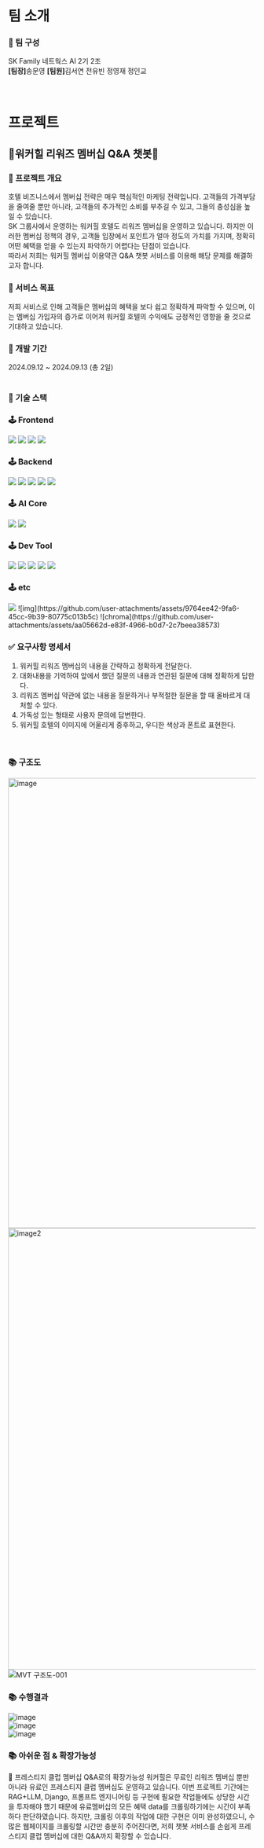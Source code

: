 # 팀 소개
### 📌 팀 구성
SK Family 네트웍스 AI 2기 2조<br/>
<strong>[팀장]</strong>송문영 <strong>[팀원]</strong>김서연 전유빈 정영재 정인교
<br/><br/><br/>

# 프로젝트
## 🏨워커힐 리워즈 멤버십 Q&A 챗봇🏨
### 📌 프로젝트 개요
호텔 비즈니스에서 멤버십 전략은 매우 핵심적인 마케팅 전략입니다. 고객들의 가격부담을 줄여줄 뿐만 아니라, 고객들의 추가적인 소비를 부추길 수 있고, 그들의 충성심을 높일 수 있습니다.<br/>
SK 그룹사에서 운영하는 워커힐 호텔도 리워즈 멤버십을 운영하고 있습니다. 하지만 이러한 멤버십 정책의 경우, 고객들 입장에서 포인트가 얼마 정도의 가치를 가지며, 정확히 어떤 혜택을 얻을 수 있는지 파악하기 어렵다는 단점이 있습니다.<br/>
따라서 저희는 워커힐 멤버십 이용약관 Q&A 챗봇 서비스를 이용해 해당 문제를 해결하고자 합니다.
<br/>

### 📌 서비스 목표
저희 서비스로 인해 고객들은 멤버십의 혜택을 보다 쉽고 정확하게 파악할 수 있으며, 이는 멤버십 가입자의 증가로 이어져 워커힐 호텔의 수익에도 긍정적인 영향을 줄 것으로 기대하고 있습니다.
<br/>

### 📌 개발 기간
2024.09.12 ~ 2024.09.13 (총 2일)
<br/><br/>


### 🔨 기술 스택
<div align=left><h3>🕹️ Frontend</div>
<div align=left>
  <img src="https://img.shields.io/badge/HTML5-E34F26?style=for-the-badge&logo=HTML5&logoColor=white">
  <img src="https://img.shields.io/badge/CSS3-1572B6?style=for-the-badge&logo=CSS3&logoColor=white">
  <img src="https://img.shields.io/badge/JavaScript-F7DF1E?style=for-the-badge&logo=JavaScript&logoColor=white">
  <img src="https://img.shields.io/badge/bootstrap-7952B3?style=for-the-badge&logo=Bootstrap&logoColor=white">
</div>

<div align=left><h3>🕹️ Backend</div>
<div aling=left>
  <img src="https://img.shields.io/badge/Python-3776AB?style=for-the-badge&logo=Python&logoColor=white">
  <img src="https://img.shields.io/badge/Django-092E20?style=for-the-badge&logo=Django&logoColor=white">
  <img src="https://img.shields.io/badge/linux-FCC624?style=for-the-badge&logo=Linux&logoColor=white">
  <img src="https://img.shields.io/badge/sqlite-003B57?style=for-the-badge&logo=Sqlite&logoColor=white">
  <img src="https://img.shields.io/badge/virtualbox-183A61?style=for-the-badge&logo=Virtualbox&logoColor=white">
</div>

<div align=left><h3>🕹️ AI Core</div>
<div align=left>
  <img src="https://img.shields.io/badge/Python-3776AB?style=for-the-badge&logo=Python&logoColor=white">
  <img src="https://img.shields.io/badge/OpenAI-412991?style=for-the-badge&logo=OpenAI&logoColor=white">
</div>

<div align=left><h3>🕹️ Dev Tool </div>
<div align="left">
  <img src="https://img.shields.io/badge/git-F05032?style=for-the-badge&logo=git&logoColor=white">
  <img src="https://img.shields.io/badge/GitHub-181717?style=for-the-badge&logo=GitHub&logoColor=white">
  <img src="https://img.shields.io/badge/Visual Studio Code-008CFF?style=for-the-badge&logo=Visual Studio Code&logoColor=white">
  <img src="https://img.shields.io/badge/Discord-5865F2?style=for-the-badge&logo=Discord&logoColor=white">
  <img src="https://img.shields.io/badge/Notion-000000?style=for-the-badge&logo=Notion&logoColor=white">
</div>

<div align=left><h3>🕹️ etc </div>
<div align="left">
  <img src="https://img.shields.io/badge/selenium-43B02A?style=for-the-badge&logo=Selenium&logoColor=white">
  ![img](https://github.com/user-attachments/assets/9764ee42-9fa6-45cc-9b39-80775c013b5c) 
  ![chroma](https://github.com/user-attachments/assets/aa05662d-e83f-4966-b0d7-2c7beea38573)
</div>

### ✅ 요구사항 명세서
1. 워커힐 리워즈 멤버십의 내용을 간략하고 정확하게 전달한다.
2. 대화내용을 기억하여 앞에서 했던 질문의 내용과 연관된 질문에 대해 정확하게 답한다.
3. 리워즈 멤버십 약관에 없는 내용을 질문하거나 부적절한 질문을 할 때 올바르게 대처할 수 있다.
4. 가독성 있는 형태로 사용자 문의에 답변한다.
5. 워커힐 호텔의 이미지에 어울리게 중후하고, 우디한 색상과 폰트로 표현한다.
<br/>

### 📚 구조도
<img width="916" alt="image" src="https://github.com/user-attachments/assets/91afda06-9a13-44e3-97eb-3ecf2fd27a68"><br/>
<img width="899" alt="image2" src="https://github.com/user-attachments/assets/01b1ee70-9f9a-4bbf-96a4-64da07d7b79b"><br/>
![MVT 구조도-001](https://github.com/user-attachments/assets/f46c3cf4-496a-42a4-bfb4-7d355818d82b)
<br/>

### 📚 수행결과
![image](https://github.com/user-attachments/assets/512a5fa2-525b-41ac-904a-43077c2a9ac2)<br/>
![image](https://github.com/user-attachments/assets/bdc6ac9c-ecfc-49be-9895-4d814b29322b)<br/>
![image](https://github.com/user-attachments/assets/aa8e9c8a-0123-4766-9c6a-2d714e4068cf)
<br/>

### 📚 아쉬운 점 & 확장가능성
📌 프레스티지 클럽 멤버십 Q&A로의 확장가능성
워커힐은 무료인 리워즈 멤버십 뿐만 아니라 유료인 프레스티지 클럽 멤버십도 운영하고 있습니다. 이번 프로젝트 기간에는 RAG+LLM, Django, 프롬프트 엔지니어링 등 구현에 필요한 작업들에도 상당한 시간을 투자해야 했기 때문에 유료멤버십의 모든 혜택 data를 크롤링하기에는 시간이 부족하다 판단하였습니다. 하지만, 크롤링 이후의 작업에 대한 구현은 이미 완성하였으니, 수많은 웹페이지를 크롤링할 시간만 충분히 주어진다면, 저희 챗봇 서비스를 손쉽게 프레스티지 클럽 멤버십에 대한 Q&A까지 확장할 수 있습니다.
